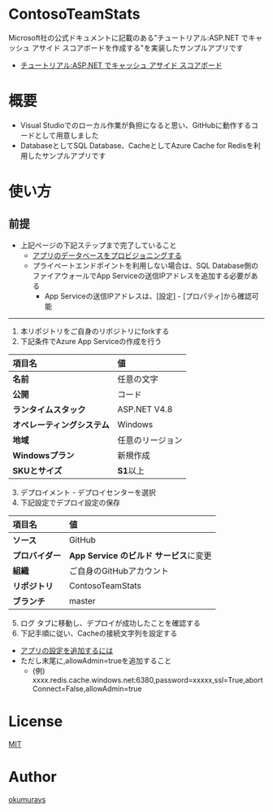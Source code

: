 # ContosoTeamStats
Microsoft社の公式ドキュメントに記載のある"チュートリアル:ASP.NET でキャッシュ アサイド スコアボードを作成する"を実装したサンプルアプリです  
- [チュートリアル:ASP.NET でキャッシュ アサイド スコアボード](https://docs.microsoft.com/ja-jp/azure/azure-cache-for-redis/cache-web-app-cache-aside-leaderboard "チュートリアル:ASP.NET でキャッシュ アサイド スコアボード")

# 概要
- Visual Studioでのローカル作業が負担になると思い、GitHubに動作するコードとして用意しました
- DatabaseとしてSQL Database、CacheとしてAzure Cache for Redisを利用したサンプルアプリです

# 使い方
## 前提
- 上記ページの下記ステップまで完了していること
  - [アプリのデータベースをプロビジョニングする](https://docs.microsoft.com/ja-jp/azure/azure-cache-for-redis/cache-web-app-cache-aside-leaderboard#provision-a-database-for-the-app "アプリのデータベースをプロビジョニングする")
  - プライベートエンドポイントを利用しない場合は、SQL Database側のファイアウォールでApp Serviceの送信IPアドレスを追加する必要がある
    - App Serviceの送信IPアドレスは、[設定] - [プロパティ]から確認可能
---
1. 本リポジトリをご自身のリポジトリにforkする
1. 下記条件でAzure App Serviceの作成を行う

|項目名|値|
|:--|:--|
|**名前**|任意の文字|
|**公開**|コード|
|**ランタイムスタック**|ASP.NET V4.8|
|**オペレーティングシステム**|Windows|
|**地域**|任意のリージョン|
|**Windowsプラン**|新規作成|
|**SKUとサイズ**|**S1**以上|

3. デプロイメント - デプロイセンターを選択
4. 下記設定でデプロイ設定の保存

|項目名|値|
|:--|:--|
|**ソース**|GitHub|
|**プロバイダー**|**App Service のビルド サービス**に変更|
|**組織**|ご自身のGitHubアカウント|
|**リポジトリ**|ContosoTeamStats|
|**ブランチ**|master|

5. ログ タブに移動し、デプロイが成功したことを確認する
6. 下記手順に従い、Cacheの接続文字列を設定する
- [アプリの設定を追加するには](https://docs.microsoft.com/ja-jp/azure/azure-cache-for-redis/cache-web-app-howto#to-add-the-app-setting "アプリの設定を追加するには")
- ただし末尾に,allowAdmin=trueを追加すること
  - (例) xxxx.redis.cache.windows.net:6380,password=xxxxx,ssl=True,abortConnect=False,allowAdmin=true

# License

[MIT](https://github.com/okumurays/ContosoTeamStats/blob/master/LICENSE)

# Author

[okumurays](https://github.com/okumurays)


